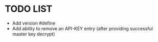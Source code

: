 # TODO LIST

- Add version #define
- Add ability to remove an API-KEY entry (after providing successful master key decrypt)


